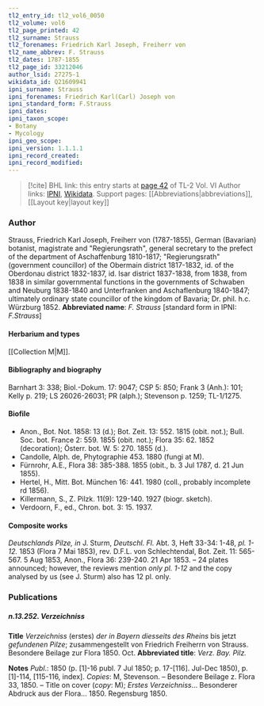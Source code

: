 ```yaml
---
tl2_entry_id: tl2_vol6_0050
tl2_volume: vol6
tl2_page_printed: 42
tl2_surname: Strauss
tl2_forenames: Friedrich Karl Joseph, Freiherr von
tl2_name_abbrev: F. Strauss
tl2_dates: 1787-1855
tl2_page_id: 33212046
author_lsid: 27275-1
wikidata_id: Q21609941
ipni_surname: Strauss
ipni_forenames: Friedrich Karl(Carl) Joseph von
ipni_standard_form: F.Strauss
ipni_dates: 
ipni_taxon_scope: 
- Botany
- Mycology
ipni_geo_scope: 
ipni_version: 1.1.1.1
ipni_record_created: 
ipni_record_modified:
---
```


> [!cite] BHL link: this entry starts at [page 42](https://www.biodiversitylibrary.org/page/33212046) of TL-2 Vol. VI
> Author links: [IPNI](https://www.ipni.org/a/27275-1), [Wikidata](https://www.wikidata.org/wiki/Q21609941). Support pages: [[Abbreviations|abbreviations]], [[Layout key|layout key]]

### Author

Strauss, Friedrich Karl Joseph, Freiherr von (1787-1855), German (Bavarian) botanist, magistrate and "Regierungsrath", general secretary to the prefect of the department of Aschaffenburg 1810-1817; "Regierungsrath" (government councillor) of the Obermain district 1817-1832, id. of the Oberdonau district 1832-1837, id. Isar district 1837-1838, from 1838, from 1838 in similar governmental functions in the governments of Schwaben and Neuburg 1838-1840 and Unterfranken and Aschaflenburg 1840-1847; ultimately ordinary state councillor of the kingdom of Bavaria; Dr. phil. h.c. Würzburg 1852. 
**Abbreviated name**: *F. Strauss* \[standard form in IPNI: *F.Strauss*\]

#### Herbarium and types

[[Collection M|M]].

#### Bibliography and biography

Barnhart 3: 338; Biol.-Dokum. 17: 9047; CSP 5: 850; Frank 3 (Anh.): 101; Kelly p. 219; LS 26026-26031; PR (alph.); Stevenson p. 1259; TL-1/1275.

#### Biofile

- Anon., Bot. Not. 1858: 13 (d.); Bot. Zeit. 13: 552. 1815 (obit. not.); Bull. Soc. bot. France 2: 559. 1855 (obit. not.); Flora 35: 62. 1852 (decoration); Österr. bot. W. 5: 270. 1855 (d.).
- Candolle, Alph. de, Phytographie 453. 1880 (fungi at M).
- Fürnrohr, A.E., Flora 38: 385-388. 1855 (obit., b. 3 Jul 1787, d. 21 Jun 1855).
- Hertel, H., Mitt. Bot. München 16: 441. 1980 (coll., probably incomplete rd 1856).
- Killermann, S., Z. Pilzk. 11(9): 129-140. 1927 (biogr. sketch).
- Verdoorn, F., ed., Chron. bot. 3: 15. 1937.

#### Composite works

*Deutschlands Pilze, in* J. Sturm, *Deutschl. Fl.* Abt. 3, Heft 33-34: 1-48, *pl. 1-12.* 1853 (Flora 7 Mai 1853), rev. D.F.L. von Schlechtendal, Bot. Zeit. 11: 565-567. 5 Aug 1853, Anon., Flora 36: 239-240. 21 Apr 1853. – 24 plates announced; however, the reviews mention *only pl. 1-12* and the copy analysed by us (see J. Sturm) also has 12 pl. only.

### Publications

##### n.13.252. Verzeichniss

**Title**
*Verzeichniss* (erstes) *der in Bayern diesseits des Rheins* bis jetzt *gefundenen Pilze*; zusammengestellt von Friedrich Freiherrn von Strauss. Besondere Beilage zur Flora 1850. Oct.
**Abbreviated title**: *Verz. Bay. Pilz.*

**Notes**
*Publ*.: 1850 (p. \[1\]-16 publ. 7 Jul 1850; p. 17-\[116\]. Jul-Dec 1850), p. \[1\]-114, \[115-116, index\]. *Copies*: M, Stevenson. – Besondere Beilage z. Flora 33, 1850. – Title on cover (*copy*: M); *Erstes Verzeichniss*... Besonderer Abdruck aus der Flora... 1850. Regensburg 1850.

